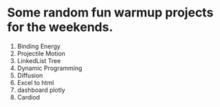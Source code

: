 # Some random fun warmup projects for the weekends.

1. Binding Energy
2. Projectile Motion
3. LinkedList Tree
4. Dynamic Programming
5. Diffusion
6. Excel to html
7. dashboard plotly
8. Cardiod
